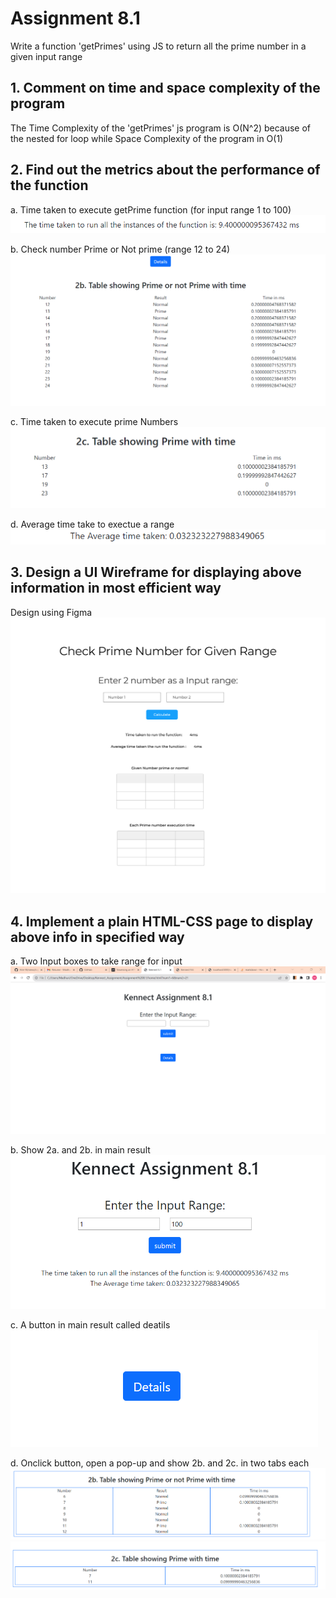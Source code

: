 # Assignment 8.1
Write a function 'getPrimes' using JS to return all the prime number in a given input range
## 1. Comment on time and space complexity of the program
The Time Complexity of the 'getPrimes' js program is O(N^2) because of the nested for loop while Space Complexity of the program in O(1) 

## 2. Find out the metrics about the performance of the function
 a. Time taken to execute getPrime function (for input range 1 to 100)
 ![op3](image-2.png)

 b. Check number Prime or Not prime (range 12 to 24)
![op4](image-4.png)

 c. Time taken to execute prime Numbers
 ![op5](image-5.png)

 d. Average time take to exectue a range
 ![op4](image-3.png)

## 3. Design a UI Wireframe for displaying above information in most efficient way
Design using Figma
![op6](img/Signup%20A.png)

## 4. Implement a plain HTML-CSS page to display above info in specified way
 a. Two Input boxes to take range for input
![op](image.png)

 b. Show 2a. and 2b. in main result
![op1](image-1.png)

 c. A button in main result called deatils 
 ![op4](image-8.png)
 
 d. Onclick button, open a pop-up and show 2b. and 2c. in two tabs each  
 ![op2](image-6.png)
 ![op3](image-7.png)